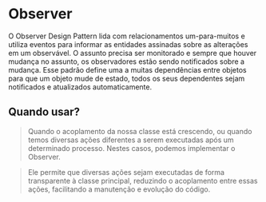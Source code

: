 
# Observer

O Observer Design Pattern lida com relacionamentos um-para-muitos e utiliza eventos para informar as entidades assinadas sobre as alterações em um observável.
O assunto precisa ser monitorado e sempre que houver mudança no assunto, os observadores estão sendo notificados sobre a mudança.
Esse padrão define uma a muitas dependências entre objetos para que um objeto mude de estado, todos os seus dependentes sejam notificados e atualizados automaticamente.

## Quando usar?

> Quando o acoplamento da nossa classe está crescendo, ou quando temos diversas ações diferentes a serem executadas após um determinado processo. Nestes casos, podemos implementar o Observer.

> Ele permite que diversas ações sejam executadas de forma transparente à classe principal, reduzindo o acoplamento entre essas ações, facilitando a manutenção e evolução do código.
